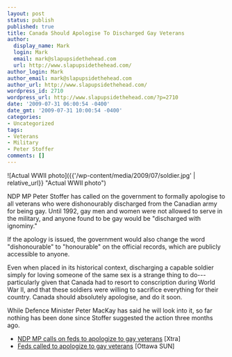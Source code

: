 ```yaml
---
layout: post
status: publish
published: true
title: Canada Should Apologise To Discharged Gay Veterans
author:
  display_name: Mark
  login: Mark
  email: mark@slapupsidethehead.com
  url: http://www.slapupsidethehead.com/
author_login: Mark
author_email: mark@slapupsidethehead.com
author_url: http://www.slapupsidethehead.com/
wordpress_id: 2710
wordpress_url: http://www.slapupsidethehead.com/?p=2710
date: '2009-07-31 06:00:54 -0400'
date_gmt: '2009-07-31 10:00:54 -0400'
categories:
- Uncategorized
tags:
- Veterans
- Military
- Peter Stoffer
comments: []
---
```

![Actual WWII photo]({{'/wp-content/media/2009/07/soldier.jpg' | relative_url}} "Actual WWII photo")

NDP MP Peter Stoffer has called on the government to formally apologise to all veterans who were dishonourably discharged from the Canadian army for being gay. Until 1992, gay men and women were not allowed to serve in the military, and anyone found to be gay would be "discharged with ignominy."

If the apology is issued, the government would also change the word "dishonourable" to "honourable" on the official records, which are publicly accessible to anyone.

Even when placed in its historical context, discharging a capable soldier simply for loving someone of the same sex is a strange thing to do---particularly given that Canada had to resort to conscription during World War II, and that these soldiers were willing to sacrifice everything for their country. Canada should absolutely apologise, and do it soon.

While Defence Minister Peter MacKay has said he will look into it, so far nothing has been done since Stoffer suggested the action three months ago.

- [NDP MP calls on feds to apologize to gay veterans](http://www.xtra.ca/public/National/NDP_MP_calls_on_feds_to_apologize_to_gay_veterans-7177.aspx) [Xtra]
- [Feds called to apologize to gay veterans](http://www.ottawasun.com/news/canada/2009/06/19/9865961-sun.html) [Ottawa SUN]

